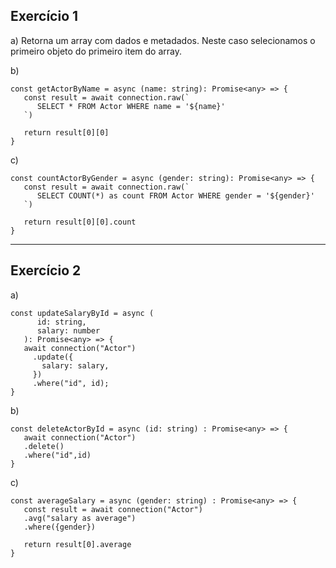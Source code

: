 ## Exercício 1

a) Retorna um array com dados e metadados. Neste caso selecionamos o primeiro objeto do primeiro item do array.

b)
```
const getActorByName = async (name: string): Promise<any> => {
   const result = await connection.raw(`
      SELECT * FROM Actor WHERE name = '${name}'
   `)
   
   return result[0][0]
}
```

c)
```
const countActorByGender = async (gender: string): Promise<any> => {
   const result = await connection.raw(`
      SELECT COUNT(*) as count FROM Actor WHERE gender = '${gender}'
   `)
   
   return result[0][0].count
}
```

---
## Exercício 2

a)
```
const updateSalaryById = async (
      id: string,
      salary: number
   ): Promise<any> => {
   await connection("Actor")
     .update({
       salary: salary,
     })
     .where("id", id);
}
```

b)
```
const deleteActorById = async (id: string) : Promise<any> => {
   await connection("Actor")
   .delete()
   .where("id",id)
}
```

c)
```
const averageSalary = async (gender: string) : Promise<any> => {
   const result = await connection("Actor")
   .avg("salary as average")
   .where({gender})

   return result[0].average
}
````
